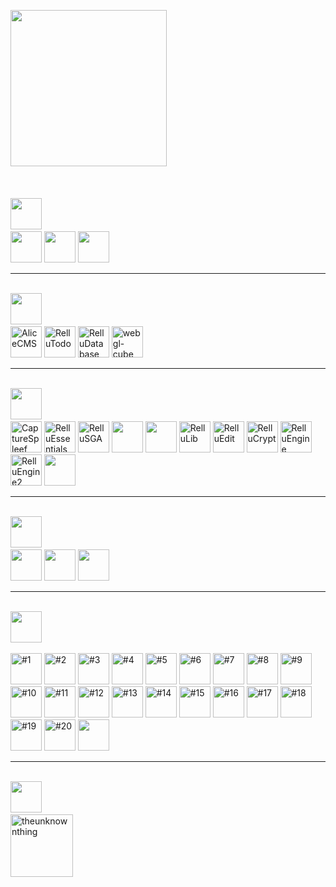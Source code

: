 <img src="https://img.relluem94.de/logos/logo.png" alt="" height="250">&nbsp;<br>
<br>

<br><img src="https://img.relluem94.de/logos/main_brand.png" alt="" height="50">&nbsp;<br>
<a href="https://github.com/Relluem94s/" target="_blank"><img src="https://img.relluem94.de/logos/main/relluem94_corporate_design.png" alt="" height="50"></a>
<a href="https://github.com/Relluem94s/RelluBash-Script-Collection" target="_blank"><img src="https://img.relluem94.de/logos/main/rellubash_collection.png" alt="" height="50"></a>
<a href="https://github.com/Relluem94s" target="_blank"><img src="https://img.relluem94.de/logos/main/maintenancescripts.png" alt="" height="50"></a>
<hr>
<br><img src="https://img.relluem94.de/logos/web_brand.png" alt="" height="50">&nbsp;<br>
<a href="https://github.com/Relluem94s/" target="_blank"><img src="https://img.relluem94.de/logos/web/alicecms.png" alt="AliceCMS" height="50"></a>
<a href="https://github.com/Relluem94s/RelluTodo" target="_blank"><img src="https://img.relluem94.de/logos/web/rellutodo.png" alt="RelluTodo" height="50"></a>
<a href="https://github.com/Relluem94s/RelluDatabase" target="_blank"><img src="https://img.relluem94.de/logos/web/relludatabase.png" alt="RelluDatabase" height="50"></a>
<a href="https://github.com/Relluem94s/webgl-cube" target="_blank"><img src="https://img.relluem94.de/logos/web/webgl_cube.png" alt="webgl-cube" height="50"></a>
<hr>
<br><img src="https://img.relluem94.de/logos/app_brand.png" alt="" height="50">&nbsp;<br>
<a href="https://github.com/Relluem94s/CaptureSpleef" target="_blank"><img src="https://img.relluem94.de/logos/app/capturespleef.png" alt="CaptureSpleef" height="50"></a>
<a href="https://github.com/Relluem94s/RelluEssentials" target="_blank"><img src="https://img.relluem94.de/logos/app/relluessentials.png" alt="RelluEssentials" height="50"></a>
<a href="https://github.com/Relluem94s/" target="_blank"><img src="https://img.relluem94.de/logos/app/rellusga.png" alt="RelluSGA" height="50"></a>
<a href="https://github.com/Relluem94s/" target="_blank"><img src="https://img.relluem94.de/logos/app/rellusga_resourcepack.png" alt="" height="50"></a>
<a href="https://github.com/Relluem94s/RelluPluginBase" target="_blank"><img src="https://img.relluem94.de/logos/app/rellupluginbase.png" alt="" height="50"></a>
<a href="https://github.com/Relluem94s/RelluLib" target="_blank"><img src="https://img.relluem94.de/logos/app/rellulib.png" alt="RelluLib" height="50"></a>
<a href="https://github.com/Relluem94s/RelluEdit" target="_blank"><img src="https://img.relluem94.de/logos/app/relluedit.png" alt="RelluEdit" height="50"></a>
<a href="https://github.com/Relluem94s/" target="_blank"><img src="https://img.relluem94.de/logos/app/rellucrypt.png" alt="RelluCrypt" height="50"></a>
<a href="https://github.com/Relluem94s/RelluEngine" target="_blank"><img src="https://img.relluem94.de/logos/app/relluengine.png" alt="RelluEngine" height="50"></a>
<a href="https://github.com/Relluem94s/" target="_blank"><img src="https://img.relluem94.de/logos/app/relluengine2.png" alt="RelluEngine2" height="50"></a>
<a href="https://github.com/orgs/Relluem94s" target="_blank"><img src="https://img.relluem94.de/logos/app/relluonetimeshare.png" alt="" height="50"></a>
<hr>
<br><img src="https://img.relluem94.de/logos/movie_brand.png" alt="" height="50">&nbsp;<br>
<a href="https://www.relluem94.de/cms.php?s=IchVermisseDich" target="_blank"><img src="https://img.relluem94.de/logos/movie/ichvermissedich.png" alt="" height="50"></a>
<a href="https://www.relluem94.de/cms.php?s=UmweltTipps" target="_blank"><img src="https://img.relluem94.de/logos/movie/umwelttipps.png" alt="" height="50"></a>
<a href="https://www.relluem94.de/cms.php?s=RePoLu" target="_blank"><img src="https://img.relluem94.de/logos/movie/reportageludwigshafen.png" alt="" height="50"></a>
<hr>
<br><img src="https://img.relluem94.de/logos/music_brand.png" alt="" height="50">&nbsp;<br>

<a title="#1" href="https://www.youtube.com/watch?v=1mfSVPzRsWM" target="_blank"><img src="https://img.relluem94.de/logos/music/hope.png" alt="#1" height="50"></a>
<a title="#2" href="https://www.youtube.com/watch?v=BcSgH2iVpx8" target="_blank"><img src="https://img.relluem94.de/logos/music/spirit.png" alt="#2" height="50"></a>
<a title="#3" href="https://www.youtube.com/watch?v=WSn7uSVJs4I" target="_blank"><img src="https://img.relluem94.de/logos/music/emotions.png" alt="#3" height="50"></a>
<a title="#4" href="https://www.youtube.com/watch?v=YhoV53QFR0E" target="_blank"><img src="https://img.relluem94.de/logos/music/lost.png" alt="#4" height="50"></a>
<a title="#5" href="https://www.youtube.com/watch?v=C3dFx6rUBuU" target="_blank"><img src="https://img.relluem94.de/logos/music/found.png" alt="#5" height="50"></a>
<a title="#6" href="https://www.youtube.com/watch?v=sx2chHMUG-k" target="_blank"><img src="https://img.relluem94.de/logos/music/rebirth.png" alt="#6" height="50"></a>
<a title="#7" href="https://www.youtube.com/watch?v=TMQott_3EaU" target="_blank"><img src="https://img.relluem94.de/logos/music/reborn.png" alt="#7" height="50"></a>
<a title="#8" href="https://www.youtube.com/watch?v=cPCTeSZ_nRA" target="_blank"><img src="https://img.relluem94.de/logos/music/victory.png" alt="#8" height="50"></a>
<a title="#9" href="https://www.youtube.com/watch?v=um92cTUfOMQ" target="_blank"><img src="https://img.relluem94.de/logos/music/skyrise.png" alt="#9" height="50"></a>
<a title="#10" href="https://www.youtube.com/watch?v=nlUKoRi6gWM" target="_blank"><img src="https://img.relluem94.de/logos/music/love.png" alt="#10" height="50"></a>
<a title="#11" href="https://www.youtube.com/watch?v=2rG9IuwMhZY" target="_blank"><img src="https://img.relluem94.de/logos/music/relaxingcurve.png" alt="#11" height="50"></a>
<a title="#12" href="https://www.youtube.com/watch?v=ylZojRgjEQ0" target="_blank"><img src="https://img.relluem94.de/logos/music/beautifullife.png" alt="#12" height="50"></a>
<a title="#13" href="https://www.youtube.com/watch?v=CQluzmjeSGg" target="_blank"><img src="https://img.relluem94.de/logos/music/darkmatter.png" alt="#13" height="50"></a>
<a title="#14" href="https://www.youtube.com/watch?v=sGmMT8BQ1BY" target="_blank"><img src="https://img.relluem94.de/logos/music/happynature.png" alt="#14" height="50"></a>
<a title="#15" href="https://www.youtube.com/watch?v=-PT7qJDN5PQ" target="_blank"><img src="https://img.relluem94.de/logos/music/daydream.png" alt="#15" height="50"></a>
<a title="#16" href="https://www.youtube.com/watch?v=ow0afEPfj58" target="_blank"><img src="https://img.relluem94.de/logos/music/burriedinbetween.png" alt="#16" height="50"></a>
<a title="#17" href="https://www.youtube.com/watch?v=nlHNUVmoQig" target="_blank"><img src="https://img.relluem94.de/logos/music/summernights.png" alt="#17" height="50"></a>
<a title="#18" href="https://www.youtube.com/watch?v=I-TmhN30kWA" target="_blank"><img src="https://img.relluem94.de/logos/music/13220.png" alt="#18" height="50"></a>
<a title="#19" href="https://www.youtube.com/watch?v=potUMK76m_4" target="_blank"><img src="https://img.relluem94.de/logos/music/kuyambira.png" alt="#19" height="50"></a>
<a title="#20" href="https://www.youtube.com/watch?v=Qb9DOSckEHI" target="_blank"><img src="https://img.relluem94.de/logos/music/endgame.png" alt="#20" height="50"></a>
<a href="https://github.com/Relluem94s" target="_blank"><img src="https://img.relluem94.de/logos/music/relluflstudio-source-files.png" alt="" height="50"></a>
<hr>
<br><img src="https://img.relluem94.de/logos/future_brand.png" alt="" height="50">&nbsp;<br>
<a href="https://github.com/Relluem94s" target="_blank"><img src="https://img.relluem94.de/logos/future/theunknownthing_small.png" alt="theunknownthing" height="100"></a>
